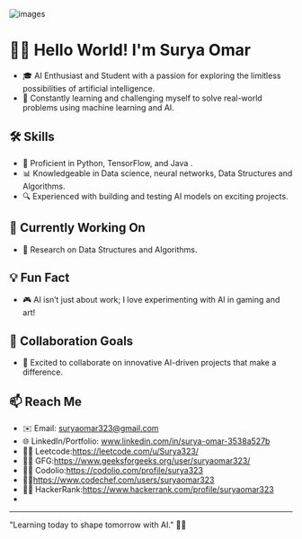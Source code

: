 
![images](https://github.com/user-attachments/assets/66ea89e8-ed59-4d28-824c-f546fcb9fe01)


#  👨‍💻 Hello World! I'm Surya Omar  

- 🎓 AI Enthusiast and Student with a passion for exploring the limitless possibilities of artificial intelligence.
- 🧠 Constantly learning and challenging myself to solve real-world problems using machine learning and AI.

## 🛠 Skills
- 🤖 Proficient in Python, TensorFlow, and Java .
- 📊 Knowledgeable in Data science, neural networks, Data Structures and Algorithms.
- 🔍 Experienced with building and testing AI models on exciting projects.

## 🚀 Currently Working On
- 📝 Research on Data Structures and Algorithms.

## 💡 Fun Fact
- 🎮 AI isn’t just about work; I love experimenting with AI in gaming and art!

## 🤝 Collaboration Goals
- 👥 Excited to collaborate on innovative AI-driven projects that make a difference.

## 📫 Reach Me
- ✉️ Email: suryaomar323@gmail.com
- 🌐  LinkedIn/Portfolio: www.linkedin.com/in/surya-omar-3538a527b
- 🧑‍💻 Leetcode:https://leetcode.com/u/Surya323/
- 🧑‍💻 GFG:https://www.geeksforgeeks.org/user/suryaomar323/
- 🧑‍💻 Codolio:https://codolio.com/profile/surya323
- 🧑‍💻https://www.codechef.com/users/suryaomar323
- 👨‍💻 HackerRank:https://www.hackerrank.com/profile/suryaomar323
- 

---

"Learning today to shape tomorrow with AI." 🚀✨


<!---
surya323-ma/surya323-ma is a ✨ special ✨ repository because its `README.md` (this file) appears on your GitHub profile.
You can click the Preview link to take a look at your changes.
--->
